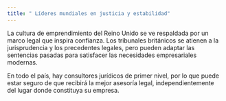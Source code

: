```yaml
---
title: " Líderes mundiales en justicia y estabilidad"
---
```

La cultura de emprendimiento del Reino Unido se ve respaldada por un marco legal que inspira confianza. Los tribunales británicos se atienen a la jurisprudencia y los precedentes legales, pero pueden adaptar las sentencias pasadas para satisfacer las necesidades empresariales modernas. 

En todo el país, hay consultores jurídicos de primer nivel, por lo que puede estar seguro de que recibirá la mejor asesoría legal, independientemente del lugar donde constituya su empresa. 
